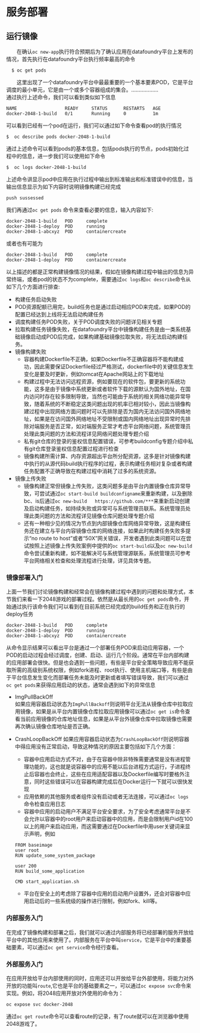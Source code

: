 # 服务部署
## 运行镜像  
　　在确认`oc new-app`执行符合预期后为了确认应用在datafoundry平台上发布的情况，首先执行在datafoundry平台执行频率最高的命令  
```  
  $ oc get pods   
```   
　　这里出现了一个datafoundry平台中最最重要的一个基本要素POD，它是平台调度的最小单元，它是由一个或多个容器组成的集合。………………   
通过执行上述命令，我们可以看到类似如下信息 
  
```  
NAME                  READY     STATUS      RESTARTS   AGE
docker-2048-1-build   0/1       Running     0          1m   
```      

可以看到已经有一个pod在运行，我们可以通过如下命令查看pod的执行情况   

```   
$  oc describe pods docker-2048-1-build 
```  

通过上述命令可以看到pods的基本信息，包括pods执行的节点，pods初始化过程中的信息，进一步我们可以使用如下命令  

```  
$  oc logs docker-2048-1-build  
```  
上述命令讲显示pod中应用在执行过程中输出到标准输出和标准错误中的信息，当输出信息显示为如下内容时说明镜像构建已经完成  

```  
push sussessed  
```  
我们再通过`oc get pods` 命令来查看必要的信息，输入内容如下:  

```  
docker-2048-1-build   POD     complete  
docker-2048-1-deploy  POD     running  
docker-2048-1-abcxyz  POD     containercreate  
```  
或者也有可能为  

```  
docker-2048-1-build   POD     complete  
docker-2048-1-deploy  POD     containercreate  
```  
以上描述的都是正常构建镜像情况的结果，假如在镜像构建过程中输出的信息为异常终端，或者pod的状态不为complete，需要通过`oc logs`和`oc describe`命令从如下几个方面进行排查: 
 
*  构建任务启动失败  
  *  POD资源配额已用完，build任务也是通过启动相应POD来完成，如果POD的配置已经达到上线将无法启动构建任务  
  *  调度构建任务POD失败，关于POD调度失败的问题详见相关专题  
  *  拉取构建任务镜像失败，在datafoundry平台中镜像构建任务是由一类系统基础镜像启动成POD后完成，如果构建基础镜像拉取失败，将无法启动构建任务。  
* 镜像构建失败  
  * 容器构建Dockerfile不正确，如果Dockerfile不正确容器将不能构建成功，因此需要保证Dockerfile经过严格测试，dockerfile中的关键信息发生变化是要及时更新，例如tomcat在Apache网站上的下载地址  
  * 构建过程中无法访问远程资源，例如要现在的软件包，要更新的系统功能，这多是由于镜像中系统更新或者软件下载的源默认为国外地址，在国内访问时存在较多限制导致，当然也可能由于系统的相关网络功能异常导致，随着系统的不断稳定这类问题出现的机率已相对较小，因此当镜像构建过程中出现网络方面问题时可以先排除是否为国内无法访问国外网络地址，如果是在访问国外网络地址不受限制或国内网络地址出现异常时先排除对端服务是否正常，如对端服务正常才考虑平台网络问题，系统管理员处理此类问题的方法和流程详见网络问题处理专题介绍  
  * 私有git仓库的登录的鉴权信息配置错误，可参考buildconfig专题介绍中私有git仓库登录鉴权信息配置过程进行检查  
  * 镜像构建所需计算、内存资源超出平台所分配资源，这多是针对镜像构建中执行的从源代码build执行程序的过程，表示构建任务相对复杂或者构建任务配置不正确导致在构建过程中消耗了过多的系统资源。  
* 镜像上传失败  
  * 镜像构建正常但镜像上传失败，这类问题多是由平台内置镜像仓库异常导致，可尝试通过`oc start-build buildconfigname`来重新构建，以及删除bc、is后通过`oc new-build   https://github.com/***`来重新启动创建及启动构建任务，如持续失败或异常可与系统管理员联系。系统管理员处理此类问题的方法和流程详见镜像仓库问题处理专题介绍  
  * 还有一种相少见的情况为节点到内部镜像仓库网络异常导致，这是构建任务还在建立与平台内容镜像仓库的网络连接，如果此时构建任务失败多提示“no route to host”或者“50X”网关错误，开发者遇到此类问题可以在尝试按照上述镜像上传失败案例中提供的`oc start-build`以及`oc new-build`命令尝试重新构建，如不能解决可与系统管理源联系，系统管理员可参考平台网络相关检查和处理流程进行处理，详见具体专题。  

### 镜像部署入门  
上面一节我们讨论镜像构建和经常会在镜像构建过程中遇到的问题和处理方式，本节我们来看一下2048游戏的部署过程。依然是从最长用的`oc get pods`命令，开始通过执行该命令我们可以看到在目前系统已经完成的build任务和正在执行的deploy任务  

```    
docker-2048-1-build   POD     complete  
docker-2048-1-deploy  POD     running  
docker-2048-1-abcxyz  POD     containercreate  
``` 
从命令显示结果可以看出平台是通过一个部署任务POD来启动应用容器，一个POD的启动过程会经过调度，创建、启动、运行几个阶段。通常在平台内部构建的应用部署会很快。但是也会遇到一些问题，有些是平台安全策略导致应用不能获取所需的高级别系统权限，例如fork进程、root执行、使用主机端口等，有些是由于平台信息发生变化而部署任务未能及时更新或者填写错误导致，我们可以通过`oc get pods`来获得应用启动的状态，通常会遇到如下的异常信息

*  ImgPullBackOff  
   如果应用容器启动状态为`ImgPullBackoff`则说明平台无法从镜像仓库中拉取应用镜像，如果是从平台内置镜像仓库拉取应用镜像可以通过`oc get is`命令查看当前应用镜像的仓库地址信息，如果是从平台外镜像仓库中拉取镜像也需要再次确认镜像仓库地址是否正确。
*  CrashLoopBackOff
如果应用容器启动状态为`CrashLoopBackOff`则说明容器中得应用没有正常启动，导致这种情况的原因主要包括如下几个方面：  
	*  容器中应用启动方式不对，由于在容器中除非特殊需要通常是没有进程管理功能的，这也就是说容器中的应用不能以后台进程方式运行，子进程终止后容器也会终止，这些在应用适配容器以及Dockerfile编写时要格外注意，同时这些错误可以在容器构建完成后在Docker运行一下就可以很快发现  
	*  应用依赖的其他服务或者组件没有启动或者无法连接，可以通过`oc logs `命令检查应用日志
	*  容器中应用的启动用户不满足平台安全要求，为了安全考虑通常平台是不会允许以容器中的root用户来启动容器中的应用，而是会限制用户id在100以上的用户来启动应用，而这需要通过在Dockerfile中用user关键词来显示声明，例如
	
	  ```  
	  FROM baseimage
	  user root
	  RUN update_some_system_package
	  
	  user 200
	  RUN build_some_application
	  
	  CMD start_application.sh
	  ```  
	* 平台在安全上的考虑除了容器中应用的启动用户设置外，还会对容器中应用启动后的一些系统级的操作进行限制，例如fork、kill等。   	 

### 内部服务入门  
在完成了镜像构建和部署之后，我们就可以通过内部服务将已经部署的服务开放给平台中的其他应用来使用了。内部服务在平台中叫`service`，它是平台中的重要基础要素，可以通过`oc get service`命令经行查看。  

### 外部服务入门  
在应用开放给平台内部使用的同时，应用还可以开放给平台外部使用，将能力对外开放的功能叫`route`,它也是平台的基础要素之一，可以通过`oc expose svc`命令来实现。例如，将2048应用开放对外使用的命令为：  

```  
oc expose svc docker-2048  
```   

通过`oc get route`命令可以查看route的记录，有了route就可以在浏览器中使用2048游戏了。 